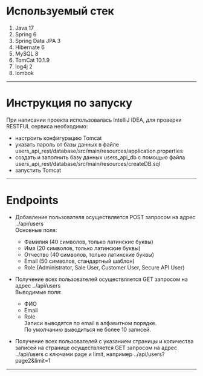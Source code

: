 # Используемый стек
1. Java 17
2. Spring 6
3. Spring Data JPA 3
4. Hibernate 6
5. MySQL 8
6. TomCat 10.1.9
7. log4j 2
8. lombok
___

# Инструкция по запуску
При написании проекта использовалась IntelliJ IDEA, для проверки RESTFUL cервиса необходимо:    
* настроить конфигурацию Tomcat
* указать пароль от базы данных в файле users_api_rest/database/src/main/resources/application.properties
* создать и заполнить базу данных users_api_db с помощью файла users_api_rest/database/src/main/resources/createDB.sql
* запустить Tomcat
___

# Endpoints 
* Добавление пользователя осуществляется POST запросом на адрес ../api/users   
	Основные поля:
    * Фамилия (40 символов, только латинские буквы)   
    * Имя (20 символов, только латинские буквы)   
    * Отчество (40 символов, только латинские буквы)   
    * Email (50 символов, стандартный шаблон)   
    * Role (Administrator, Sale User, Customer User, Secure API User)   

* Получение всех пользователей осуществляется GET запросом на адрес ../api/users   
	Выводимые поля:
    * ФИО    
    * Email    
    * Role   
Записи выводятся по email в алфавитном порядке.   
По умолчанию выводиться не более 10 записей.

* Получение всех пользователей с указанием страницы и количества записей на странице осуществляется GET запросом на адрес ../api/users с ключами page и limit,
например ../api/users?page2&limit=1
___
